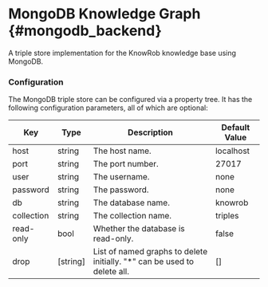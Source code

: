 MongoDB Knowledge Graph {#mongodb_backend}
============

A triple store implementation for the KnowRob knowledge base using MongoDB.

### Configuration

The MongoDB triple store can be configured via a property tree.
It has the following configuration parameters, all of which are optional:

| Key        | Type     | Description                                                              | Default Value |
|------------|----------|--------------------------------------------------------------------------|---------------|
| host       | string   | The host name.                                                           | localhost     |
| port       | string   | The port number.                                                         | 27017         |
| user       | string   | The username.                                                            | none          |
| password   | string   | The password.                                                            | none          |
| db         | string   | The database name.                                                       | knowrob       |
| collection | string   | The collection name.                                                     | triples       |
| read-only  | bool     | Whether the database is read-only.                                       | false         |
| drop       | [string] | List of named graphs to delete initially. "*" can be used to delete all. | []            |
